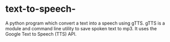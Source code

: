 # text-to-speech-
A python program which convert a text into a speech using gTTS. gTTS is a module and command line utility to save spoken text to mp3. It uses the Google Text to Speech (TTS) API.
